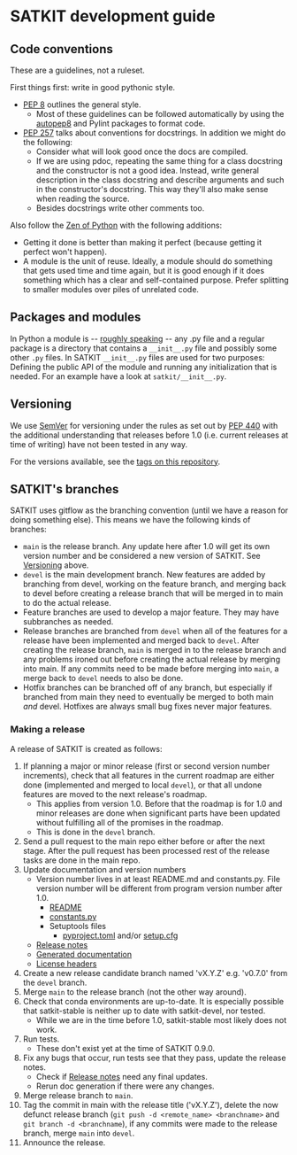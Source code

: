 # SATKIT development guide

## Code conventions

These are a guidelines, not a ruleset.

First things first: write in good pythonic style.

- [PEP 8](https://www.python.org/dev/peps/pep-0008/) outlines the general
  style.
  - Most of these guidelines can be followed automatically by using the
    [autopep8](https://pypi.org/project/autopep8/) and Pylint packages to
    format code.
- [PEP 257](https://www.python.org/dev/peps/pep-0257/) talks about conventions
  for docstrings. In addition we might do the following:
  - Consider what will look good once the docs are compiled.
  - If we are using pdoc, repeating the same thing for a class docstring and
      the constructor is not a good idea. Instead, write general description in
      the class docstring and describe arguments and such in the constructor's
      docstring. This way they'll also make sense when reading the source.
  - Besides docstrings write other comments too.

Also follow the [Zen of Python](https://www.python.org/dev/peps/pep-0020/) with
the following additions:

- Getting it done is better than making it perfect (because getting it perfect
  won't happen).
- A module is the unit of reuse. Ideally, a module should do something that
  gets used time and time again, but it is good enough if it does something
  which has a clear and self-contained purpose. Prefer splitting to smaller
  modules over piles of unrelated code.

## Packages and modules

In Python a module is -- [roughly
speaking](https://docs.python.org/3/reference/import.html#packages) -- any .py
file and a regular package is a directory that contains a `__init__.py` file
and possibly some other `.py` files. In SATKIT `__init__.py` files are used for
two purposes: Defining the public API of the module and running any
initialization that is needed. For an example have a look at
`satkit/__init__.py`.

## Versioning

We use [SemVer](http://semver.org/) for versioning under the rules as set out
by [PEP 440](https://www.python.org/dev/peps/pep-0440/) with the additional
understanding that releases before 1.0 (i.e. current releases at time of
writing) have not been tested in any way.

For the versions available, see the [tags on this
repository](https://github.com/giuthas/satkit/tags).

## SATKIT's branches

SATKIT uses gitflow as the branching convention (until we have a reason for
doing something else). This means we have the following kinds of branches:

- `main` is the release branch. Any update here after 1.0 will get its own
  version number and be considered a new version of SATKIT. See
  [Versioning](#versioning) above.
- `devel` is the main development branch. New features are added by branching
  from devel, working on the feature branch, and merging back to devel before
  creating a release branch that will be merged in to main to do the actual
  release.
- Feature branches are used to develop a major feature. They may have
  subbranches as needed.
- Release branches are branched from `devel` when all of the features for a
  release have been implemented and merged back to `devel`. After creating the
  release branch, `main` is merged in to the release branch and any problems
  ironed out before creating the actual release by merging into main. If any
  commits need to be made before merging into `main`, a merge back to `devel`
  needs to also be done.
- Hotfix branches can be branched off of any branch, but especially if branched
  from main they need to eventually be merged to both main *and* devel.
  Hotfixes are always small bug fixes never major features.

### Making a release

A release of SATKIT is created as follows:

1. If planning a major or minor release (first or second version number
   increments), check that all features in the current roadmap are either
   done (implemented and merged to local `devel`), or that all undone features are
   moved to the next release's roadmap.
   - This applies from version 1.0. Before that the roadmap is for 1.0 and
     minor releases are done when significant parts have been updated without
     fulfilling all of the promises in the roadmap.
   - This is done in the `devel` branch.
2. Send a pull request to the main repo either before or after the next stage.
   After the pull request has been processed rest of the release tasks are done
   in the main repo.
3. Update documentation and version numbers
   - Version number lives in at least README.md and constants.py. File version
     number will be different from program version number after 1.0.
     - [README](../README.md)
     - [constants.py](../satkit/constants.py)
     - Setuptools files
       - [pyproject.toml](../pyproject.toml) and/or [setup.cfg](../setup.cfg)
   - [Release notes](Release_notes.markdown)
   - [Generated documentation](../devel/doc_generation_commands)
   - [License headers](../devel/licenseheaders_command)
4. Create a new release candidate branch named 'vX.Y.Z' e.g. 'v0.7.0' from the
   `devel` branch.
5. Merge `main` to the release branch (not the other way around).
6. Check that conda environments are up-to-date. It is especially possible that
   satkit-stable is neither up to date with satkit-devel, nor tested.
   - While we are in the time before 1.0, satkit-stable most likely does not
     work.
7. Run tests.
   - These don't exist yet at the time of SATKIT 0.9.0.
8. Fix any bugs that occur, run tests see that they pass, update the release
   notes.
   - Check if [Release notes](Release_notes.markdown) need any final updates.
   - Rerun doc generation if there were any changes.
9. Merge release branch to `main`.
10. Tag the commit in main with the release title ('vX.Y.Z'), delete the now
   defunct release branch (`git push -d <remote_name> <branchname>` and
   `git branch -d <branchname`), if any commits were made to the release branch,
   merge `main` into `devel`.
11. Announce the release.
